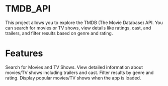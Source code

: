 # TMDB_API
This project allows you to explore the TMDB (The Movie Database) API. You can search for movies or TV shows, view details like ratings, cast, and trailers, and filter results based on genre and rating.
# Features
Search for Movies and TV Shows.
View detailed information about movies/TV shows including trailers and cast.
Filter results by genre and rating.
Display popular movies/TV shows when the app is loaded.
